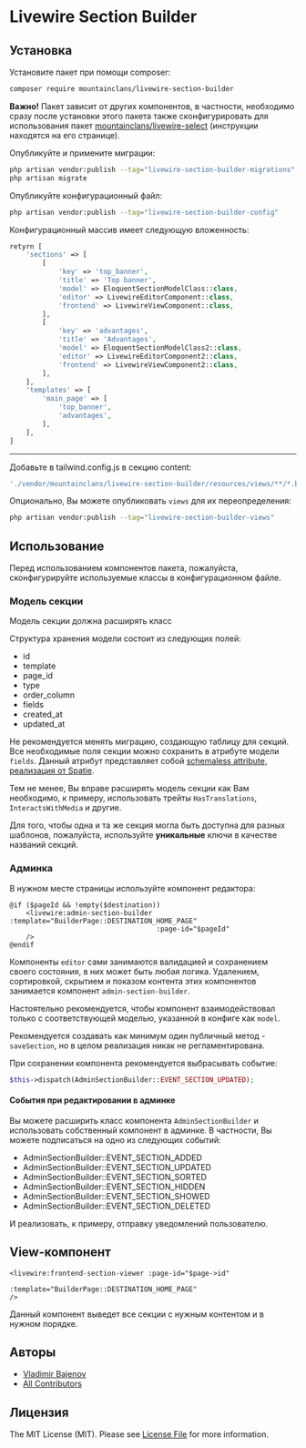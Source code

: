 # Livewire Section Builder

## Установка

Установите пакет при помощи composer:

```bash
composer require mountainclans/livewire-section-builder
```

**Важно!** Пакет зависит от других компонентов, в частности, необходимо сразу после установки этого пакета также сконфигурировать для использования пакет [mountainclans/livewire-select](https://github.com/mountainclans/livewire-select) (инструкции находятся на его странице).

Опубликуйте и примените миграции:

```bash
php artisan vendor:publish --tag="livewire-section-builder-migrations"
php artisan migrate
```

Опубликуйте конфигурационный файл:

```bash
php artisan vendor:publish --tag="livewire-section-builder-config"
```

Конфигурационный массив имеет следующую вложенность:
```php
retyrn [
    'sections' => [
        [
            'key' => 'top_banner',
            'title' => 'Top banner',
            'model' => EloquentSectionModelClass::class,
            'editor' => LivewireEditorComponent::class,
            'frontend' => LivewireViewComponent::class,
        ],
        [
            'key' => 'advantages',
            'title' => 'Advantages',
            'model' => EloquentSectionModelClass2::class,
            'editor' => LivewireEditorComponent2::class,
            'frontend' => LivewireViewComponent2::class,
        ],
    ],
    'templates' => [
        'main_page' => [
            'top_banner',
            'advantages',
        ],
    ],
]
```

---

Добавьте в tailwind.config.js в секцию content:

```js
'./vendor/mountainclans/livewire-section-builder/resources/views/**/*.blade.php'
```

Опционально, Вы можете опубликовать `views` для их переопределения:

```bash
php artisan vendor:publish --tag="livewire-section-builder-views"
```

## Использование

Перед использованием компонентов пакета, пожалуйста, сконфигурируйте используемые классы в конфигурационном файле.

### Модель секции
Модель секции должна расширять класс

Структура хранения модели состоит из следующих полей:
- id
- template
- page_id
- type
- order_column
- fields
- created_at
- updated_at

Не рекомендуется менять миграцию, создающую таблицу для секций. Все необходимые поля секции можно сохранить в атрибуте модели `fields`. Данный атрибут представляет собой [schemaless attribute, реализация от Spatie](https://github.com/spatie/laravel-schemaless-attributes).

Тем не менее, Вы вправе расширять модель секции как Вам необходимо, к примеру, использовать трейты `HasTranslations`, `InteractsWithMedia` и другие.

Для того, чтобы одна и та же секция могла быть доступна для разных шаблонов, пожалуйста, используйте **уникальные** ключи в качестве названий секций.

### Админка
В нужном месте страницы используйте компонент редактора:

```bladehtml
@if ($pageId && !empty($destination))
    <livewire:admin-section-builder :template="BuilderPage::DESTINATION_HOME_PAGE" 
                                    :page-id="$pageId"
    />
@endif
```

Компоненты `editor` сами занимаются валидацией и сохранением своего состояния, в них может быть любая логика. Удалением, сортировкой, скрытием и показом контента этих компонентов занимается компонент `admin-section-builder`. 

Настоятельно рекомендуется, чтобы компонент взаимодействовал только с соответствующей моделью, указанной в конфиге как `model`.

Рекомендуется создавать как минимум один публичный метод - `saveSection`, но в целом реализация никак не регламентирована.

При сохранении компонента рекомендуется выбрасывать событие:

```php
$this->dispatch(AdminSectionBuilder::EVENT_SECTION_UPDATED);
```

#### События при редактировании в админке

Вы можете расширить класс компонента `AdminSectionBuilder` и использовать собственный компонент в админке. В частности, Вы можете подписаться на одно из следующих событий:

-  AdminSectionBuilder::EVENT_SECTION_ADDED
-  AdminSectionBuilder::EVENT_SECTION_UPDATED
-  AdminSectionBuilder::EVENT_SECTION_SORTED
-  AdminSectionBuilder::EVENT_SECTION_HIDDEN
-  AdminSectionBuilder::EVENT_SECTION_SHOWED
-  AdminSectionBuilder::EVENT_SECTION_DELETED

И реализовать, к примеру, отправку уведомлений пользователю.

## View-компонент

```bladehtml
<livewire:frontend-section-viewer :page-id="$page->id"
                                  :template="BuilderPage::DESTINATION_HOME_PAGE"
/>
```

Данный компонент выведет все секции с нужным контентом и в нужном порядке.

## Авторы

- [Vladimir Bajenov](https://github.com/mountainclans)
- [All Contributors](../../contributors)

## Лицензия

The MIT License (MIT). Please see [License File](LICENSE.md) for more information.
